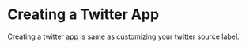 # Creating a Twitter App

Creating a twitter app is same as customizing your twitter source label. 
